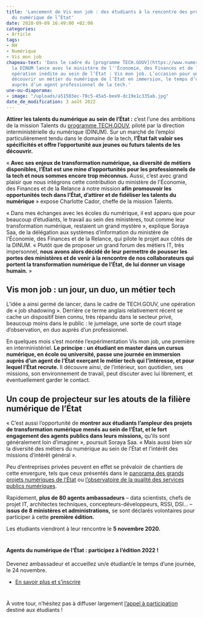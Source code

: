 ```yaml
---
title: 'Lancement de Vis mon job : des étudiants à la rencontre des professionnels
  du numérique de l’État'
date: 2020-09-09 16:49:00 +02:00
categories:
- Article
tags:
- RH
- Numérique
- Vis mon job
chapeau-text: 'Dans le cadre du [programme TECH.GOUV](https://www.numerique.gouv.fr/publications/tech-gouv-strategie-et-feuille-de-route-2019-2021/),
  la DINUM lance avec le ministère de l''Économie, des Finances et de la Relance une
  opération inédite au sein de l’État : Vis mon job. L’occasion pour un étudiant de
  découvrir un métier du numérique de l’État en immersion, le temps d’une journée,
  auprès d’un agent professionnel de la tech.'
une-ou-diaporama:
- image: "/uploads/a51503ec-78c5-45a5-bee9-dc19e1c335ab.jpg"
date_de_modification: 3 août 2022
---
```


**Attirer les talents du numérique au sein de l’État :** c’est l’une des ambitions de la mission Talents du [programme TECH.GOUV](https://www.numerique.gouv.fr/publications/tech-gouv-strategie-et-feuille-de-route-2019-2021/), piloté par la direction interministérielle du numérique (DINUM). Sur un marché de l’emploi particulièrement tendu dans le domaine de la tech, **l’État fait valoir ses spécificités et offre l’opportunité aux jeunes ou futurs talents de les découvrir.**

« **Avec ses enjeux de transformation numérique, sa diversité de métiers disponibles, l’État est une mine d’opportunités pour les professionnels de la tech et nous sommes encore trop méconnus.** Aussi, c’est avec grand plaisir que nous intégrons cette contribution du ministère de l'Économie, des Finances et de la Relance à notre mission **afin promouvoir les opportunités tech dans l’État, d’attirer et de fidéliser les talents du numérique** » expose Charlotte Cador, cheffe de la mission Talents.


« Dans mes échanges avec les écoles du numérique, il est apparu que pour beaucoup d’étudiants, le travail au sein des ministères, tout comme leur transformation numérique, restaient un grand mystère », explique Soraya Saa, de la délégation aux systèmes d’information du ministère de l'Économie, des Finances et de la Relance, qui pilote le projet aux côtés de la DINUM. « Plutôt que de proposer un grand forum des métiers IT, très impersonnel, **nous avons alors décidé de leur permettre de pousser les portes des ministères et de venir à la rencontre de nos collaborateurs qui portent la transformation numérique de l’État, de lui donner un visage humain.** »

## Vis mon job : un jour, un duo, un métier tech

L’idée a ainsi germé de lancer, dans le cadre de TECH.GOUV, une opération de <span lang="en">« job shadowing »</span>. Derrière ce terme anglais relativement récent se cache un dispositif bien connu, très répandu dans le secteur privé, beaucoup moins dans le public : le jumelage, une sorte de court stage d’observation, en duo auprès d’un professionnel.

En quelques mois s’est montée l’expérimentation Vis mon job, une première en interministériel. **Le principe : un étudiant en master dans un cursus numérique, en école ou université, passe une journée en immersion auprès d’un agent de l’État exerçant le métier tech qui l’intéresse, et pour lequel l’État recrute.** Il découvre ainsi, de l’intérieur, son quotidien, ses missions, son environnement de travail, peut discuter avec lui librement, et éventuellement garder le contact.

## Un coup de projecteur sur les atouts de la filière numérique de l’État

« C’est aussi l’opportunité de **montrer aux étudiants l’ampleur des projets de transformation numérique menés au sein de l’État, et le fort engagement des agents publics dans leurs missions,** qu’ils sont généralement loin d’imaginer », poursuit Soraya Saa. « Mais aussi bien sûr la diversité des métiers du numérique au sein de l’État et l’intérêt des missions d’intérêt général ».

Peu d’entreprises privées peuvent en effet se prévaloir de chantiers de cette envergure, tels que ceux présentés dans le [panorama des grands projets numériques de l’État](https://www.numerique.gouv.fr/publications/panorama-grands-projets-si/) ou [l’observatoire de la qualité des services publics numériques](https://observatoire.numerique.gouv.fr/).

Rapidement, **plus de 80 agents ambassadeurs** – <span lang="en">data scientists</span>, chefs de projet IT, architectes techniques, concepteurs-développeurs, RSSI, DSI… – **issus de 8 ministères et administrations,** se sont déclarés volontaires pour participer à cette **première édition.**

Les étudiants viendront à leur rencontre le **5 novembre 2020.**

<div class="encadre noir" style="margin-bottom:40px"><h4 style="margin-top: 40px;">Agents du numérique de l’État : participez à l’édition 2022 !</h4><p>Devenez ambassadeur et accueillez un/e étudiant/e le temps d’une journée, le 24 novembre.
<ul><li><a href="https://www.numerique.gouv.fr/actualites/vis-mon-job-2022-agents-etat-faites-decouvrir-votre-metier-numerique-a-des-etudiants/" alt="Vis mon job 2022 - lien interne">En savoir plus et s’inscrire</a></li></ul>
</p>
<p style="text-indent: 15px;"></p></div>

À votre tour, n’hésitez pas à diffuser largement <a href="https://www.numerique.gouv.fr/agenda/vis-mon-job-2022/" alt="Vis mon job 2022 - lien interne">l’appel à participation</a> destiné aux étudiants !